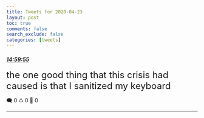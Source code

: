 ```yaml
---
title: Tweets for 2020-04-23
layout: post
toc: true
comments: false
search_exclude: false
categories: [tweets]
---
```



#### <a href = "https://twitter.com/deepfates/status/1253428409838886920">*14:59:55*</a>

<font size="5">the one good thing that this crisis had caused is that I sanitized my keyboard</font>



🗨️ 0 ♺ 0 🤍  0   

---
    
            

